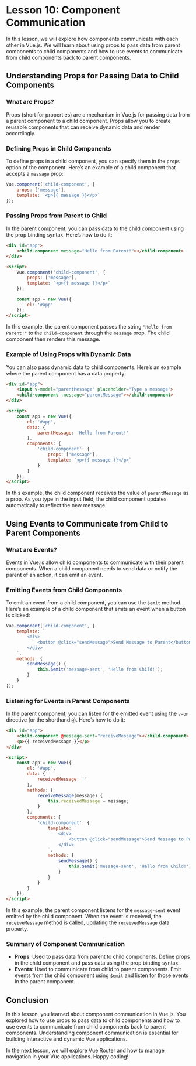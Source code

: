 # Lesson 10: Component Communication

In this lesson, we will explore how components communicate with each other in Vue.js. We will learn about using props to pass data from parent components to child components and how to use events to communicate from child components back to parent components.

## Understanding Props for Passing Data to Child Components

### What are Props?

Props (short for properties) are a mechanism in Vue.js for passing data from a parent component to a child component. Props allow you to create reusable components that can receive dynamic data and render accordingly.

### Defining Props in Child Components

To define props in a child component, you can specify them in the `props` option of the component. Here’s an example of a child component that accepts a `message` prop:

```javascript
Vue.component('child-component', {
    props: ['message'],
    template: `<p>{{ message }}</p>`
});
```

### Passing Props from Parent to Child

In the parent component, you can pass data to the child component using the prop binding syntax. Here’s how to do it:

```html
<div id="app">
    <child-component message="Hello from Parent!"></child-component>
</div>

<script>
    Vue.component('child-component', {
        props: ['message'],
        template: `<p>{{ message }}</p>`
    });

    const app = new Vue({
        el: '#app'
    });
</script>
```

In this example, the parent component passes the string `"Hello from Parent!"` to the `child-component` through the `message` prop. The child component then renders this message.

### Example of Using Props with Dynamic Data

You can also pass dynamic data to child components. Here’s an example where the parent component has a data property:

```html
<div id="app">
    <input v-model="parentMessage" placeholder="Type a message">
    <child-component :message="parentMessage"></child-component>
</div>

<script>
    const app = new Vue({
        el: '#app',
        data: {
            parentMessage: 'Hello from Parent!'
        },
        components: {
            'child-component': {
                props: ['message'],
                template: `<p>{{ message }}</p>`
            }
        }
    });
</script>
```

In this example, the child component receives the value of `parentMessage` as a prop. As you type in the input field, the child component updates automatically to reflect the new message.

## Using Events to Communicate from Child to Parent Components

### What are Events?

Events in Vue.js allow child components to communicate with their parent components. When a child component needs to send data or notify the parent of an action, it can emit an event.

### Emitting Events from Child Components

To emit an event from a child component, you can use the `$emit` method. Here’s an example of a child component that emits an event when a button is clicked:

```javascript
Vue.component('child-component', {
    template: `
        <div>
            <button @click="sendMessage">Send Message to Parent</button>
        </div>
    `,
    methods: {
        sendMessage() {
            this.$emit('message-sent', 'Hello from Child!');
        }
    }
});
```

### Listening for Events in Parent Components

In the parent component, you can listen for the emitted event using the `v-on` directive (or the shorthand `@`). Here’s how to do it:

```html
<div id="app">
    <child-component @message-sent="receiveMessage"></child-component>
    <p>{{ receivedMessage }}</p>
</div>

<script>
    const app = new Vue({
        el: '#app',
        data: {
            receivedMessage: ''
        },
        methods: {
            receiveMessage(message) {
                this.receivedMessage = message;
            }
        },
        components: {
            'child-component': {
                template: `
                    <div>
                        <button @click="sendMessage">Send Message to Parent</button>
                    </div>
                `,
                methods: {
                    sendMessage() {
                        this.$emit('message-sent', 'Hello from Child!');
                    }
                }
            }
        }
    });
</script>
```

In this example, the parent component listens for the `message-sent` event emitted by the child component. When the event is received, the `receiveMessage` method is called, updating the `receivedMessage` data property.

### Summary of Component Communication

- **Props**: Used to pass data from parent to child components. Define props in the child component and pass data using the prop binding syntax.
- **Events**: Used to communicate from child to parent components. Emit events from the child component using `$emit` and listen for those events in the parent component.

## Conclusion

In this lesson, you learned about component communication in Vue.js. You explored how to use props to pass data to child components and how to use events to communicate from child components back to parent components. Understanding component communication is essential for building interactive and dynamic Vue applications.

In the next lesson, we will explore Vue Router and how to manage navigation in your Vue applications. Happy coding!
